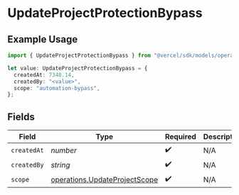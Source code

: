 # UpdateProjectProtectionBypass

## Example Usage

```typescript
import { UpdateProjectProtectionBypass } from "@vercel/sdk/models/operations/updateproject.js";

let value: UpdateProjectProtectionBypass = {
  createdAt: 7348.14,
  createdBy: "<value>",
  scope: "automation-bypass",
};
```

## Fields

| Field                                                                          | Type                                                                           | Required                                                                       | Description                                                                    |
| ------------------------------------------------------------------------------ | ------------------------------------------------------------------------------ | ------------------------------------------------------------------------------ | ------------------------------------------------------------------------------ |
| `createdAt`                                                                    | *number*                                                                       | :heavy_check_mark:                                                             | N/A                                                                            |
| `createdBy`                                                                    | *string*                                                                       | :heavy_check_mark:                                                             | N/A                                                                            |
| `scope`                                                                        | [operations.UpdateProjectScope](../../models/operations/updateprojectscope.md) | :heavy_check_mark:                                                             | N/A                                                                            |